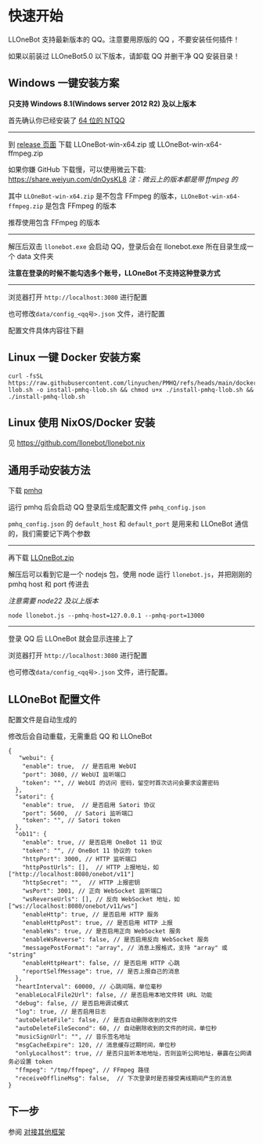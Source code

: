 # 快速开始

LLOneBot 支持最新版本的 QQ。注意要用原版的 QQ ，不要安装任何插件！

如果以前装过 LLOneBot5.0 以下版本，请卸载 QQ 并删干净 QQ 安装目录！

## Windows 一键安装方案

**只支持 Windows 8.1(Windows server 2012 R2) 及以上版本**

首先确认你已经安装了 [64 位的 NTQQ](https://im.qq.com)

---
到 [release 页面](https://github.com/LLOneBot/LLOneBot/releases) 下载 LLOneBot-win-x64.zip 或 LLOneBot-win-x64-ffmpeg.zip

如果你嫌 GitHub 下载慢，可以使用微云下载: 
<https://share.weiyun.com/dnOysKL8>
*注：微云上的版本都是带 ffmpeg 的*

其中 `LLOneBot-win-x64.zip` 是不包含 FFmpeg 的版本，`LLOneBot-win-x64-ffmpeg.zip` 是包含 FFmpeg 的版本

推荐使用包含 FFmpeg 的版本

---
解压后双击 `llonebot.exe` 会启动 QQ，登录后会在 llonebot.exe 所在目录生成一个 data 文件夹

**注意在登录的时候不能勾选多个账号，LLOneBot 不支持这种登录方式**

---
浏览器打开 `http://localhost:3080` 进行配置

也可修改`data/config_<qq号>.json` 文件，进行配置

配置文件具体内容往下翻

## Linux 一键 Docker 安装方案
```shell
curl -fsSL https://raw.githubusercontent.com/linyuchen/PMHQ/refs/heads/main/docker/install-llob.sh -o install-pmhq-llob.sh && chmod u+x ./install-pmhq-llob.sh && ./install-pmhq-llob.sh
```

## Linux 使用 NixOS/Docker 安装

见 <https://github.com/llonebot/llonebot.nix>

## 通用手动安装方法

下载 [pmhq](https://github.com/linyuchen/PMHQ/releases)

运行 pmhq 后会启动 QQ 登录后生成配置文件 `pmhq_config.json`

`pmhq_config.json` 的 `default_host` 和 `default_port` 是用来和 LLOneBot 通信的，我们需要记下两个参数

---

再下载 [LLOneBot.zip](https://github.com/LLOneBot/LLOneBot/releases)

解压后可以看到它是一个 nodejs 包，使用 node 运行 `llonebot.js`，并把刚刚的 pmhq host 和 port 传进去

*注意需要 node22 及以上版本*

```shell
node llonebot.js --pmhq-host=127.0.0.1 --pmhq-port=13000
```

---
登录 QQ 后 LLOneBot 就会显示连接上了

浏览器打开 `http://localhost:3080` 进行配置

也可修改`data/config_<qq号>.json` 文件，进行配置。

## LLOneBot 配置文件

配置文件是自动生成的

修改后会自动重载，无需重启 QQ 和 LLOneBot

```json5
{
   "webui": {
    "enable": true,  // 是否启用 WebUI
    "port": 3080, // WebUI 监听端口
    "token": "", // WebUI 的访问 密码，留空时首次访问会要求设置密码
  }, 
  "satori": {
    "enable": true,  // 是否启用 Satori 协议
    "port": 5600,  // Satori 监听端口
    "token": "", // Satori token
  },
  "ob11": {
    "enable": true, // 是否启用 OneBot 11 协议
    "token": "", // OneBot 11 协议的 token
    "httpPort": 3000, // HTTP 监听端口
    "httpPostUrls": [],  // HTTP 上报地址，如 ["http://localhost:8080/onebot/v11"]
    "httpSecret": "",  // HTTP 上报密钥
    "wsPort": 3001, // 正向 WebSocket 监听端口
    "wsReverseUrls": [], // 反向 WebSocket 地址，如 ["ws://localhost:8080/onebot/v11/ws"]
    "enableHttp": true, // 是否启用 HTTP 服务
    "enableHttpPost": true, // 是否启用 HTTP 上报
    "enableWs": true, // 是否启用正向 WebSocket 服务
    "enableWsReverse": false, // 是否启用反向 WebSocket 服务
    "messagePostFormat": "array", // 消息上报格式，支持 "array" 或 "string"
    "enableHttpHeart": false, // 是否启用 HTTP 心跳
    "reportSelfMessage": true, // 是否上报自己的消息
  },
  "heartInterval": 60000, // 心跳间隔，单位毫秒
  "enableLocalFile2Url": false, // 是否启用本地文件转 URL 功能
  "debug": false, // 是否启用调试模式
  "log": true, // 是否启用日志
  "autoDeleteFile": false, // 是否自动删除收到的文件
  "autoDeleteFileSecond": 60, // 自动删除收到的文件的时间，单位秒
  "musicSignUrl": "", // 音乐签名地址
  "msgCacheExpire": 120, // 消息缓存过期时间，单位秒
  "onlyLocalhost": true, // 是否只监听本地地址，否则监听公网地址，暴露在公网请务必设置 token
  "ffmpeg": "/tmp/ffmpeg", // FFmpeg 路径
  "receiveOfflineMsg": false,  // 下次登录时是否接受离线期间产生的消息
}
```

## 下一步

参阅 [对接其他框架](./configuration.md#对接其他框架)



